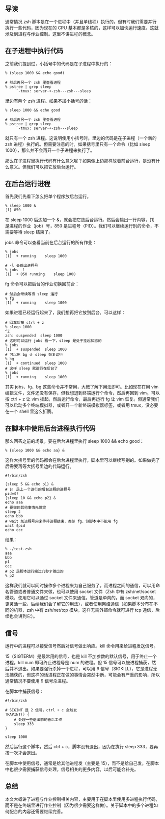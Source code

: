 ## 导读

通常情况 zsh 脚本是在一个进程中（并且单线程）执行的，但有时我们需要并行执行一些代码，因为现在的 CPU 基本都是多核的，这样可以加快运行速度。这就涉及到进程与作业控制。这里不讲进程的概念。

## 在子进程中执行代码

之前我们提到过，小括号中的代码是在子进程中执行的：

```
% (sleep 1000 && echo good)

# 然后再另一个 zsh 里查看进程
% pstree | grep sleep
     `-tmux: server-+-zsh---zsh---sleep
```

里边有两个 zsh 进程。如果不加小括号的话：

```
% sleep 1000 && echo good

# 然后再另一个 zsh 里查看进程
% pstree | grep sleep
     `-tmux: server-+-zsh---sleep
```

就只有一个 zsh 进程。这说明使用小括号时，里边的代码是在子进程（一个新的 zsh 进程）执行的。但需要注意的时，如果括号里只有一个命令（比如 sleep 1000），那么并不会再开一个子进程来执行了。

那么在子进程里执行代码有什么意义呢？如果像上边那样放着前台运行，是没有什么意义。但我们可以把它放后台运行。

## 在后台运行进程

首先我们先看下怎么把单个程序放后台运行。

```
% sleep 1000 &
[1] 850
```

在 sleep 1000 后边加一个 &，就会把它放后台运行。然后会输出一行内容，[1] 是进程的作业（job）号，850 是进程号（PID）。我们可以继续运行别的命令，不需要等待 sleep 结束了。

jobs 命令可以查看当前在后台运行的所有作业：

```
% jobs
[1]  + running    sleep 1000

# -l 会输出进程号
% jobs -l
[1]  + 850 running    sleep 1000
```

fg 命令可以把后台的作业切换回前台：

```
# 然后会继续等待 sleep 运行
% fg
[1]  + running    sleep 1000
```

如果进程已经运行起来了，我们想再把它放到后台，可以这样：

```
# 回车后按 ctrl + z
% sleep 1000
^Z
zsh: suspended  sleep 1000
# 这时可以运行 jobs 看一下，sleep 是处于挂起状态的
% jobs
[1]  + suspended  sleep 1000
# 可以用 bg 让 sleep 恢复运行
% bg
[1]  + continued  sleep 1000
# 这样 sleep 就运行在后台了
% jobs
[1]  + running    sleep 1000
```

其实 jobs、fg、bg 这些命令并不常用，大概了解下用法即可。比如现在在用 vim 编辑文件，文件还没有保存，但我想退到终端运行个命令，然后再回到 vim。可以按 ctrl + z 让 vim 挂起，然后运行命令，最后再运行 fg 让 vim 恢复。但通常我们可以启动多个终端模拟器，或者开一个新终端模拟器标签，或者用 tmux，没必要在一个 shell 里这么折腾。

## 在脚本中使用后台进程执行代码

那么回答之前的场景，要在后台进程里执行 sleep 1000 && echo good：

```
% {sleep 1000 && echo aa} &
```

这样大括号里的代码都会在后台进程里执行，脚本里可以继续写别的。如果做完了后需要再等大括号里边的代码运行。

```
#!/bin/zsh

{sleep 5 && echo p1} &
# $! 是上一个运行的后台进程的进程号
pid=$!
{sleep 10 && echo p2} &
echo aaa
# 要做的其他事情先做完
sleep 2
echo bbb
# wait 加进程号用来等待进程结束，类似 fg，但脚本中不能用 fg
wait $pid
echo ccc
```

结果：

```
% ./test.zsh
aaa
bbb
p1
ccc
# p2 是脚本运行完过几秒才输出的
% p2
```

这样我们就可以同时操作多个进程来为自己服务了。而进程之间的通信，可以用命名管道或者普通文件来做，也可以使用 socket 文件（Zsh 中有 zsh/net/socket 模块，使用它可以通过 socket 文件来通信。管道是单向的，而 socket 双向的，更灵活一些，后续我们会了解它的用法），或者使用网络通信（如果脚本分布在不同的机器，zsh 中有 zsh/net/tcp 模块，这样无需外部命令就可进行 tcp 通信，后续也会讲到它）。

## 信号

运行中的进程可以接受信号然后对信号做出响应。kill 命令用来给进程发送信号。

15（SIGTERM）是最常用的信号，也是 kill 不加参数的默认信号，用于终止一个进程。kill num 即可终止进程号是 num 的进程。但 15 信号可以被进程捕获，然后并不退出。如果要强行杀掉一个进程，可以用 9 信号（SIGKILL），它是进程无法捕获的，但这样的话进程正在做的事情会突然中断，可能会有严重的影响，所以通常情况不要使用 9 信号杀进程。

在脚本中捕获信号：

```
#!/bin/zsh

# SIGINT 是 2 信号，ctrl + c 会触发
TRAPINT() {
    # 处理一些退出前的善后工作
    sleep 333
}

sleep 1000
```

然后运行这个脚本，然后 ctrl + c，脚本没有退出，因为在执行 sleep 333，要再按一次才会退出。

在脚本中使用信号，通常是给其他进程发（主要是 15），而不是给自己发。在脚本中也很少需要捕获信号处理。信号相关的更多内容，以后可能会补充。

## 总结

本文大概讲了进程与作业控制相关内容，主要用于在脚本里使用多进程执行代码，而不是在终端里进行作业控制（因为很少需要这样做）。关于脚本中的多个进程如何配合的内容还需要继续完善。
